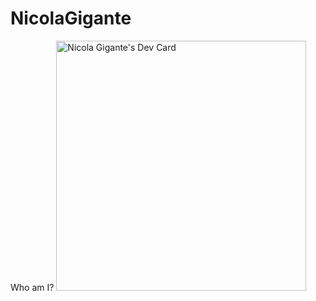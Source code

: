 # NicolaGigante
Who am I?
<a href="https://app.daily.dev/NicolaGigante"><img src="https://api.daily.dev/devcards/93c8396dd59c44309dc88920e362cf3c.png?r=7uq" width="400" alt="Nicola Gigante's Dev Card"/></a>
